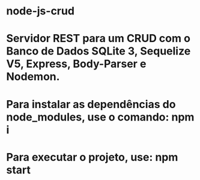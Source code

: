 # node-js-crud
# Servidor REST para um CRUD com o Banco de Dados SQLite 3, Sequelize V5, Express, Body-Parser e Nodemon.
# Para instalar as dependências do node_modules, use o comando: npm i
# Para executar o projeto, use: npm start
